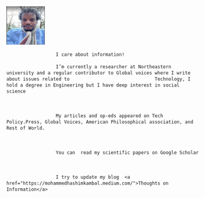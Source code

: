 <img src="https://github.com/Kambal85/-----/blob/main/assets/css/kambal.png" width="100" height="100">

                      I care about information!
 
                      I’m currently a researcher at Northeastern university and a regular contributor to Global voices where I write about issues related to                               Technology, I hold a degree in Engineering but I have deep interest in social science
 
 
 
                      My articles and op-eds appeared on Tech Policy.Press, Global Voices, American Philosophical association, and Rest of World. 
 
 
 
                      You can  read my scientific papers on Google Scholar 
 
 
 
                      I try to update my blog  <a href="https://mohammedhashimkambal.medium.com/">Thoughts on Information</a>  
 
 
 
 
